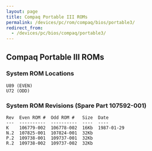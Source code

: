 ```yaml
---
layout: page
title: Compaq Portable III ROMs
permalink: /devices/pc/rom/compaq/bios/portable3/
redirect_from:
  - /devices/pc/bios/compaq/portable3/
---
```


Compaq Portable III ROMs
---

### System ROM Locations

	U89 (EVEN)
	U72 (ODD)

### System ROM Revisions (Spare Part 107592-001)

	Rev  Even ROM #  Odd ROM #   Size  Date
	---  ----------  ----------  ----  ----
	K    106779-002  106778-002  16Kb  1987-01-29
	N.2  107825-001  107824-001  32Kb
	P.2  109738-001  109737-001  32Kb
	R.2  109738-002  109737-002  32Kb
